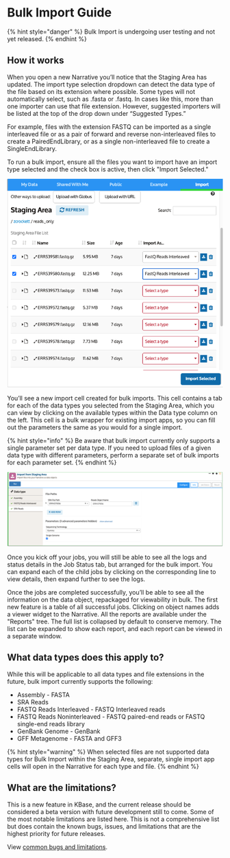 # Bulk Import Guide

{% hint style="danger" %}
Bulk Import is undergoing user testing and not yet released.&#x20;
{% endhint %}

## How it works

When you open a new Narrative you’ll notice that the Staging Area has updated. The import type selection dropdown can detect the data type of the file based on its extension where possible. Some types will not automatically select, such as .fasta or .fastq. In cases like this, more than one importer can use that file extension. However, suggested importers will be listed at the top of the drop down under “Suggested Types.”&#x20;

For example, files with the extension FASTQ can be imported as a single interleaved file or as a pair of forward and reverse non-interleaved files to create a PairedEndLibrary, or as a single non-interleaved file to create a SingleEndLibrary.&#x20;

To run a bulk import, ensure all the files you want to import have an import type selected and the check box is active, then click "Import Selected."&#x20;

![](../../../.gitbook/assets/screen-shot-2021-08-04-at-11.37.27-am.png)

You’ll see a new import cell created for bulk imports. This cell contains a tab for each of the data types you selected from the Staging Area, which you can view by clicking on the available types within the Data type column on the left. This cell is a bulk wrapper for existing import apps, so you can fill out the parameters the same as you would for a single import.&#x20;

{% hint style="info" %}
Be aware that bulk import currently only supports a single parameter set per data type. If you need to upload files of a given data type with different parameters, perform a separate set of bulk imports for each parameter set.&#x20;
{% endhint %}

![](../../../.gitbook/assets/screen-shot-2021-08-04-at-11.37.42-am.png)

Once you kick off your jobs, you will still be able to see all the logs and status details in the Job Status tab, but arranged for the bulk import. You can expand each of the child jobs by clicking on the corresponding line to view details, then expand further to see the logs.

Once the jobs are completed successfully, you’ll be able to see all the information on the data object, repackaged for viewability in bulk. The first new feature is a table of all successful jobs. Clicking on object names adds a viewer widget to the Narrative. All the reports are available under the "Reports" tree. The full list is collapsed by default to conserve memory. The list can be expanded to show each report, and each report can be viewed in a separate window.&#x20;

## What data types does this apply to?

While this will be applicable to all data types and file extensions in the future, bulk import currently supports the following:

* Assembly - FASTA
* SRA Reads&#x20;
* FASTQ Reads Interleaved - FASTQ Interleaved reads
* FASTQ Reads Noninterleaved - FASTQ paired-end reads or FASTQ single-end reads library
* GenBank Genome - GenBank
* GFF Metagenome - FASTA and GFF3

{% hint style="warning" %}
When selected files are not supported data types for Bulk Import within the Staging Area, separate, single import app cells will open in the Narrative for each type and file.
{% endhint %}

## What are the limitations?

This is a new feature in KBase, and the current release should be considered a beta version with future development still to come. Some of the most notable limitations are listed here. This is not a comprehensive list but does contain the known bugs, issues, and limitations that are the highest priority for future releases.&#x20;

View [common bugs and limitations](bulk-import-limitations.md).&#x20;

